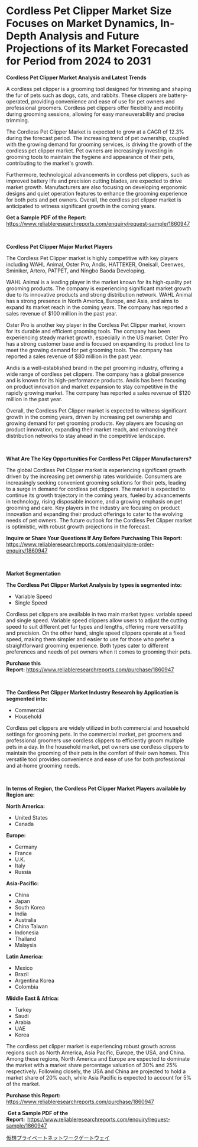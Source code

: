 <p><h1>Cordless Pet Clipper Market Size Focuses on Market Dynamics, In-Depth Analysis and Future Projections of its Market Forecasted for Period from 2024 to 2031</h1></p><p><strong>Cordless Pet Clipper Market Analysis and Latest Trends</strong></p>
<p><p>A cordless pet clipper is a grooming tool designed for trimming and shaping the fur of pets such as dogs, cats, and rabbits. These clippers are battery-operated, providing convenience and ease of use for pet owners and professional groomers. Cordless pet clippers offer flexibility and mobility during grooming sessions, allowing for easy maneuverability and precise trimming.</p><p>The Cordless Pet Clipper Market is expected to grow at a CAGR of 12.3% during the forecast period. The increasing trend of pet ownership, coupled with the growing demand for grooming services, is driving the growth of the cordless pet clipper market. Pet owners are increasingly investing in grooming tools to maintain the hygiene and appearance of their pets, contributing to the market's growth.</p><p>Furthermore, technological advancements in cordless pet clippers, such as improved battery life and precision cutting blades, are expected to drive market growth. Manufacturers are also focusing on developing ergonomic designs and quiet operation features to enhance the grooming experience for both pets and pet owners. Overall, the cordless pet clipper market is anticipated to witness significant growth in the coming years.</p></p>
<p><strong>Get a Sample PDF of the Report:&nbsp;</strong> <a href="https://www.reliableresearchreports.com/enquiry/request-sample/1860947">https://www.reliableresearchreports.com/enquiry/request-sample/1860947</a></p>
<p>&nbsp;</p>
<p><strong>Cordless Pet Clipper Major Market Players</strong></p>
<p><p>The Cordless Pet Clipper market is highly competitive with key players including WAHL Animal, Oster Pro, Andis, HATTEKER, Oneisall, Ceenwes, Sminiker, Artero, PATPET, and Ningbo Baoda Developing.</p><p>WAHL Animal is a leading player in the market known for its high-quality pet grooming products. The company is experiencing significant market growth due to its innovative products and strong distribution network. WAHL Animal has a strong presence in North America, Europe, and Asia, and aims to expand its market reach in the coming years. The company has reported a sales revenue of $100 million in the past year.</p><p>Oster Pro is another key player in the Cordless Pet Clipper market, known for its durable and efficient grooming tools. The company has been experiencing steady market growth, especially in the US market. Oster Pro has a strong customer base and is focused on expanding its product line to meet the growing demand for pet grooming tools. The company has reported a sales revenue of $80 million in the past year.</p><p>Andis is a well-established brand in the pet grooming industry, offering a wide range of cordless pet clippers. The company has a global presence and is known for its high-performance products. Andis has been focusing on product innovation and market expansion to stay competitive in the rapidly growing market. The company has reported a sales revenue of $120 million in the past year.</p><p>Overall, the Cordless Pet Clipper market is expected to witness significant growth in the coming years, driven by increasing pet ownership and growing demand for pet grooming products. Key players are focusing on product innovation, expanding their market reach, and enhancing their distribution networks to stay ahead in the competitive landscape.</p></p>
<p>&nbsp;</p>
<p><strong>What Are The Key Opportunities For Cordless Pet Clipper Manufacturers?</strong></p>
<p><p>The global Cordless Pet Clipper market is experiencing significant growth driven by the increasing pet ownership rates worldwide. Consumers are increasingly seeking convenient grooming solutions for their pets, leading to a surge in demand for cordless pet clippers. The market is expected to continue its growth trajectory in the coming years, fueled by advancements in technology, rising disposable income, and a growing emphasis on pet grooming and care. Key players in the industry are focusing on product innovation and expanding their product offerings to cater to the evolving needs of pet owners. The future outlook for the Cordless Pet Clipper market is optimistic, with robust growth projections in the forecast.</p></p>
<p><strong>Inquire or Share Your Questions If Any Before Purchasing This Report:</strong> <a href="https://www.reliableresearchreports.com/enquiry/pre-order-enquiry/1860947">https://www.reliableresearchreports.com/enquiry/pre-order-enquiry/1860947</a></p>
<p>&nbsp;</p>
<p><strong>Market Segmentation</strong></p>
<p><strong>The Cordless Pet Clipper Market Analysis by types is segmented into:</strong></p>
<p><ul><li>Variable Speed</li><li>Single Speed</li></ul></p>
<p><p>Cordless pet clippers are available in two main market types: variable speed and single speed. Variable speed clippers allow users to adjust the cutting speed to suit different pet fur types and lengths, offering more versatility and precision. On the other hand, single speed clippers operate at a fixed speed, making them simpler and easier to use for those who prefer a straightforward grooming experience. Both types cater to different preferences and needs of pet owners when it comes to grooming their pets.</p></p>
<p><strong>Purchase this Report:&nbsp;</strong><a href="https://www.reliableresearchreports.com/purchase/1860947">https://www.reliableresearchreports.com/purchase/1860947</a></p>
<p>&nbsp;</p>
<p><strong>The Cordless Pet Clipper Market Industry Research by Application is segmented into:</strong></p>
<p><ul><li>Commercial</li><li>Household</li></ul></p>
<p><p>Cordless pet clippers are widely utilized in both commercial and household settings for grooming pets. In the commercial market, pet groomers and professional groomers use cordless clippers to efficiently groom multiple pets in a day. In the household market, pet owners use cordless clippers to maintain the grooming of their pets in the comfort of their own homes. This versatile tool provides convenience and ease of use for both professional and at-home grooming needs.</p></p>
<p>&nbsp;</p>
<p><strong>In terms of Region, the Cordless Pet Clipper Market Players available by Region are:</strong></p>
<p>
    <p> <strong> North America: </strong>
        <ul>
            <li>United States</li>
            <li>Canada</li>
        </ul>
        </p> 
    <p> <strong> Europe: </strong>
        <ul>
            <li>Germany</li>
            <li>France</li>
            <li>U.K.</li>
            <li>Italy</li>
            <li>Russia</li>
        </ul>
        </p> 
    <p> <strong> Asia-Pacific: </strong>
        <ul>
            <li>China</li>
            <li>Japan</li>
            <li>South Korea</li>
            <li>India</li>
            <li>Australia</li>
            <li>China Taiwan</li>
            <li>Indonesia</li>
            <li>Thailand</li>
            <li>Malaysia</li>
        </ul>
        </p> 
    <p> <strong> Latin America: </strong>
        <ul>
            <li>Mexico</li>
            <li>Brazil</li>
            <li>Argentina Korea</li>
            <li>Colombia</li>
        </ul>
        </p> 
    <p> <strong> Middle East & Africa: </strong>
        <ul>
            <li>Turkey</li>
            <li>Saudi</li>
            <li>Arabia</li>
            <li>UAE</li>
            <li>Korea</li>
        </ul>
    </p>
    </p>
<p><p>The cordless pet clipper market is experiencing robust growth across regions such as North America, Asia Pacific, Europe, the USA, and China. Among these regions, North America and Europe are expected to dominate the market with a market share percentage valuation of 30% and 25% respectively. Following closely, the USA and China are projected to hold a market share of 20% each, while Asia Pacific is expected to account for 5% of the market.</p></p>
<p><strong>Purchase this Report: </strong><a href="https://www.reliableresearchreports.com/purchase/1860947">https://www.reliableresearchreports.com/purchase/1860947</a></p>
<p>&nbsp;<strong>Get a Sample PDF of the Report:&nbsp;&nbsp;</strong><a href="https://www.reliableresearchreports.com/enquiry/request-sample/1860947">https://www.reliableresearchreports.com/enquiry/request-sample/1860947</a></p>
<p><strong></strong></p>
<p><p><a href="https://medium.com/@izaiahbartell/%E4%BB%AE%E6%83%B3%E5%B0%82%E7%94%A8%E3%83%8D%E3%83%83%E3%83%88%E3%83%AF%E3%83%BC%E3%82%AF%E3%82%B2%E3%83%BC%E3%83%88%E3%82%A6%E3%82%A7%E3%82%A4%E5%B8%82%E5%A0%B4-%E6%88%90%E5%8A%9F%E3%81%99%E3%82%8B%E3%83%93%E3%82%B8%E3%83%8D%E3%82%B9%E6%88%A6%E7%95%A5%E3%81%AE%E9%8D%B5-2031%E5%B9%B4%E3%81%BE%E3%81%A7%E3%81%AE%E4%BA%88%E6%B8%AC-13b83e52711e">仮想プライベートネットワークゲートウェイ</a></p></p>